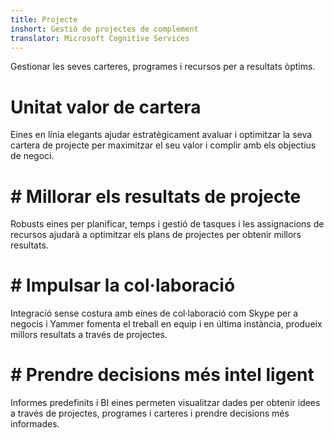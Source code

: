 ```yaml
---
title: Projecte
inshort: Gestió de projectes de complement
translator: Microsoft Cognitive Services
---
```


Gestionar les seves carteres, programes i recursos per a resultats òptims.

# Unitat valor de cartera
Eines en línia elegants ajudar estratègicament avaluar i optimitzar la seva cartera de projecte per maximitzar el seu valor i complir amb els objectius de negoci. 

# # Millorar els resultats de projecte
Robusts eines per planificar, temps i gestió de tasques i les assignacions de recursos ajudarà a optimitzar els plans de projectes per obtenir millors resultats. 

# # Impulsar la col·laboració
Integració sense costura amb eines de col·laboració com Skype per a negocis i Yammer fomenta el treball en equip i en última instància, produeix millors resultats a través de projectes. 

# # Prendre decisions més intel ligent 
Informes predefinits i BI eines permeten visualitzar dades per obtenir idees a través de projectes, programes i carteres i prendre decisions més informades. 





